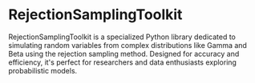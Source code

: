 # RejectionSamplingToolkit
RejectionSamplingToolkit is a specialized Python library dedicated to simulating random variables from complex distributions like Gamma and Beta using the rejection sampling method. Designed for accuracy and efficiency, it's perfect for researchers and data enthusiasts exploring probabilistic models.
